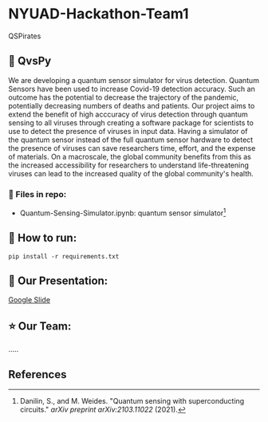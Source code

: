 # NYUAD-Hackathon-Team1
QSPirates

## :pushpin: QvsPy
We are developing a quantum sensor simulator for virus detection. Quantum Sensors have been used to increase Covid-19 detection accuracy. Such an outcome has the potential to decrease the trajectory of the pandemic, potentially decreasing numbers of deaths and patients. Our project aims to extend the benefit of high acccuracy of virus detection through quantum sensing to all viruses through creating a software package for scientists to use to detect the presence of viruses in input data. Having a simulator of the quantum sensor instead of the full quantum sensor hardware to detect the presence of viruses can save researchers time, effort, and the expense of materials. On a macroscale, the global community benefits from this as the increased accessibility for researchers to understand life-threatening viruses can lead to the increased quality of the global community's health.

### :pushpin: Files in repo:

- Quantum-Sensing-Simulator.ipynb: quantum sensor simulator[^1]   

## :pushpin: How to run:

```shell
pip install -r requirements.txt
```
## :pushpin: Our Presentation:
<a href="https://docs.google.com/presentation/d/1tGQJYqsjqwhEyuAZIz0sj8kbg4G6sX05075WiX1tZRs/edit?usp=sharing">Google Slide</a>
## :star: Our Team:
.....

## References

[^1]: Danilin, S., and M. Weides. "Quantum sensing with superconducting circuits." *arXiv preprint arXiv:2103.11022* (2021).
